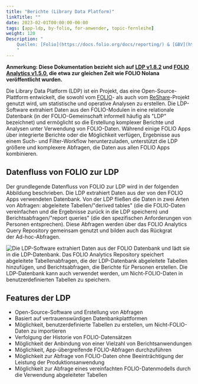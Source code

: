 ```yaml
---
title: "Berichte (Library Data Platform)"
linkTitle: ""
date: 2023-02-01T00:00:00-00:00
tags: [app-ldp, by-folio, for-anwender, topic-fernleihe]
weight: 120
Description: "
    Quellen: [Folio](https://docs.folio.org/docs/reporting/) & [GBV](https://info.gbv.de/pages/viewpage.action?pageId=839188642)
    "
---
```


**Anmerkung: Diese Dokumentation bezieht sich auf [LDP v1.8.2](https://github.com/library-data-platform/ldp/tree/1.8.2) und [FOLIO Analytics v1.5.0](https://github.com/folio-org/folio-analytics/tree/release-1.5), die etwa zur gleichen Zeit wie FOLIO Nolana veröffentlicht wurden.**

Die Library Data Platform (LDP) ist ein Projekt, das eine Open-Source-Plattform entwickelt, die sowohl vom [FOLIO](http://folio.org/)\- als auch vom [ReShare](https://projectreshare.org/)\-Projekt genutzt wird, um statistische und operative Analysen zu erstellen. Die LDP-Software extrahiert Daten aus den FOLIO-Modulen in eine relationale Datenbank (in der FOLIO-Gemeinschaft informell häufig als "LDP" bezeichnet) und ermöglicht so die Erstellung komplexer Berichte und Analysen unter Verwendung von FOLIO-Daten. Während einige FOLIO Apps über integrierte Berichte oder die Möglichkeit verfügen, Ergebnisse aus einem Such- und Filter-Workflow herunterzuladen, unterstützt die LDP größere und komplexere Abfragen, die Daten aus allen FOLIO Apps kombinieren.

## Datenfluss von FOLIO zur LDP

Der grundlegende Datenfluss von FOLIO zur LDP wird in der folgenden Abbildung beschrieben. Die LDP extrahiert Daten aus der von den FOLIO Apps verwendeten Datenbank. Von der LDP fließen die Daten in zwei Arten von Abfragen: abgeleitete Tabellen/"derived tables" (die die FOLIO-Daten vereinfachen und die Ergebnisse zurück in die LDP speichern) und Berichtsabfragen/"report queries" (die den spezifischen Anforderungen von Personen entsprechen). Diese Abfragen werden über das FOLIO Analytics Query Repository gemeinsam genutzt und bilden auch das Rückgrat der Ad-hoc-Abfragen.

![Die LDP-Software extrahiert Daten aus der FOLIO Datenbank und lädt sie in die LDP-Datenbank. Das FOLIO Analytics Repository speichert abgeleitete Tabellenabfragen, die der LDP-Datenbank abgeleitete Tabellen hinzufügen, und Berichtsabfragen, die Berichte für Personen erstellen. Die LDP-Datenbank kann auch verwendet werden, um Nicht-FOLIO-Daten in benutzerdefinierten Tabellen zu speichern.](/img/de/_index/_index_2023-02-10-19-19-47.png)

## Features der LDP

* Open-Source-Software und Erstellung von Abfragen
* Basiert auf vertrauenswürdigen Datenbankplattformen
* Möglichkeit, benutzerdefinierte Tabellen zu erstellen, um Nicht-FOLIO-Daten zu importieren
* Verfolgung der Historie von FOLIO-Datensätzen
* Möglichkeit der Anbindung von einer Vielzahl von Berichtsanwendungen
* Möglichkeit, App-übergreifende FOLIO-Abfragen durchzuführen
* Möglichkeit zur Abfrage von FOLIO-Daten ohne Beeinträchtigung der Leistung der Produktionsanwendung
* Möglichkeit zur Abfrage eines vereinfachten FOLIO-Datenmodells durch die Verwendung abgeleiteter Tabellen
